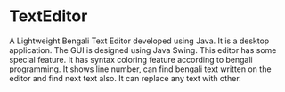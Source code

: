 # TextEditor
A Lightweight Bengali Text Editor developed using Java. It is a desktop application. The GUI is designed using Java Swing. This editor has some special feature. It has syntax coloring feature according to bengali programming. It shows line number, can find bengali text written on the editor and find next text also. It can replace any text with other. 
